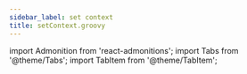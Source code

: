 ```yaml
---
sidebar_label: set context
title: setContext.groovy
---
```

import Admonition from 'react-admonitions';
import Tabs from '@theme/Tabs';
import TabItem from '@theme/TabItem';